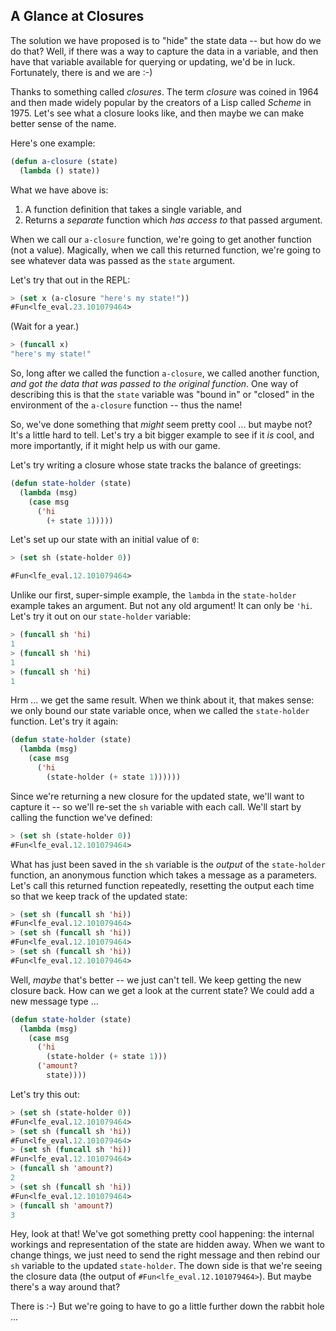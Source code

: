## A Glance at Closures

The solution we have proposed is to "hide" the state data -- but how do we do that? Well, if there was a way to capture the data in a variable, and then have that variable available for querying or updating, we'd be in luck. Fortunately, there is and we are :-)

Thanks to something called *closures*. The term *closure* was coined in 1964 and then made widely popular by the creators of a Lisp called *Scheme* in 1975. Let's see what a closure looks like, and then maybe we can make better sense of the name.

Here's one example:

```lisp
(defun a-closure (state)
  (lambda () state))
```

What we have above is:

1. A function definition that takes a single variable, and
1. Returns a *separate* function which *has access to* that passed argument.

When we call our ``a-closure`` function, we're going to get another function (not a value). Magically, when we call this returned function, we're going to see whatever data was passed as the ``state`` argument.

Let's try that out in the REPL:

```lisp
> (set x (a-closure "here's my state!"))
#Fun<lfe_eval.23.101079464>
```
(Wait for a year.)

```lisp
> (funcall x)
"here's my state!"
```

So, long after we called the function ``a-closure``, we called another function, *and got the data that was passed to the original function*. One way of describing this is that the ``state`` variable was "bound in" or "closed" in the environment of the ``a-closure`` function -- thus the name!

So, we've done something that *might* seem pretty cool ... but maybe not? It's a little hard to tell. Let's try a bit bigger example to see if it *is* cool, and more importantly, if it might help us with our game.

Let's try writing a closure whose state tracks the balance of greetings:

```lisp
(defun state-holder (state)
  (lambda (msg)
    (case msg
      ('hi
        (+ state 1)))))
```

Let's set up our state with an initial value of ``0``:

```lisp
> (set sh (state-holder 0))
```
```lisp
#Fun<lfe_eval.12.101079464>
```

Unlike our first, super-simple example, the ``lambda`` in the ``state-holder`` example takes an argument. But not any old argument! It can only be ``'hi``. Let's try it out on our ``state-holder`` variable:

```lisp
> (funcall sh 'hi)
1
> (funcall sh 'hi)
1
> (funcall sh 'hi)
1
```

Hrm ... we get the same result. When we think about it, that makes sense: we only bound our state variable once, when we called the ``state-holder`` function. Let's try it again:

```lisp
(defun state-holder (state)
  (lambda (msg)
    (case msg
      ('hi
        (state-holder (+ state 1))))))
```

Since we're returning a new closure for the updated state, we'll want to capture it -- so we'll re-set the ``sh`` variable with each call. We'll start by calling the function we've defined:

```lisp
> (set sh (state-holder 0))
#Fun<lfe_eval.12.101079464>
```

What has just been saved in the ``sh`` variable is the *output* of the ``state-holder`` function, an anonymous function which takes a message as a parameters. Let's call this returned function repeatedly, resetting the output each time so that we keep track of the updated state:

```lisp
> (set sh (funcall sh 'hi))
#Fun<lfe_eval.12.101079464>
> (set sh (funcall sh 'hi))
#Fun<lfe_eval.12.101079464>
> (set sh (funcall sh 'hi))
#Fun<lfe_eval.12.101079464>
```

Well, *maybe* that's better -- we just can't tell. We keep getting the new closure back. How can we get a look at the current state? We could add a new message type ...

```lisp
(defun state-holder (state)
  (lambda (msg)
    (case msg
      ('hi
        (state-holder (+ state 1)))
      ('amount?
        state))))
```

Let's try this out:

```lisp
> (set sh (state-holder 0))
#Fun<lfe_eval.12.101079464>
> (set sh (funcall sh 'hi))
#Fun<lfe_eval.12.101079464>
> (set sh (funcall sh 'hi))
#Fun<lfe_eval.12.101079464>
> (funcall sh 'amount?)
2
> (set sh (funcall sh 'hi))
#Fun<lfe_eval.12.101079464>
> (funcall sh 'amount?)
3
```

Hey, look at that! We've got something pretty cool happening: the internal workings and representation of the state are hidden away. When we want to change things, we just need to send the right message and then rebind our ``sh`` variable to the updated ``state-holder``. The down side is that we're seeing the closure data (the output of ``#Fun<lfe_eval.12.101079464>``). But maybe there's a way around that?

There is :-) But we're going to have to go a little further down the rabbit hole ...
